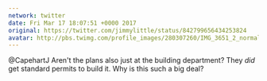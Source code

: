 ```yaml
---
network: twitter
date: Fri Mar 17 18:07:51 +0000 2017
original: https://twitter.com/jimmylittle/status/842799656434253824
avatar: http://pbs.twimg.com/profile_images/280307260/IMG_3651_2_normal.jpg
---
```


@CapehartJ Aren't the plans also just at the building department? They _did_ get standard permits to build it. Why is this such a big deal?
